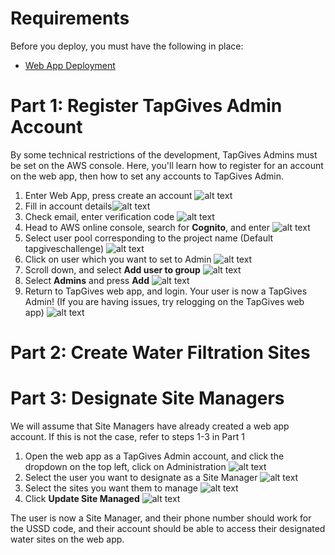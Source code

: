 # Requirements

Before you deploy, you must have the following in place:
*  [Web App Deployment](https://github.com/UBC-CIC/TapGives-Challenge/blob/master/docs/DeploymentGuide.md) 


# Part 1: Register TapGives Admin Account

By some technical restrictions of the development, TapGives Admins must be set on the AWS console.  Here, you'll learn how to register for an account on the web app, then how to set any accounts to TapGives Admin.
1. Enter Web App, press create an account ![alt text](images/webapp0.png)
2. Fill in account details![alt text](images/webapp1.png)
3. Check email, enter verification code ![alt text](images/webapp2.png)
4. Head to AWS online console, search for **Cognito**, and enter ![alt text](images/webapp3.png) 
5. Select user pool corresponding to the project name (Default tapgiveschallenge) ![alt text](images/webapp4.png)
6. Click on user which you want to set to Admin ![alt text](images/webapp5.png)
7. Scroll down, and select **Add user to group** ![alt text](images/webapp6.png)
8. Select **Admins** and press **Add**  ![alt text](images/webapp7.png)
9. Return to TapGives web app, and login.  Your user is now a TapGives Admin!  (If you are having issues, try relogging on the TapGives web app) ![alt text](images/webapp8.png)

# Part 2: Create Water Filtration Sites


# Part 3: Designate Site Managers
We will assume that Site Managers have already created a web app account.  If this is not the case, refer to steps 1-3 in Part 1

1. Open the web app as a TapGives Admin account, and click the dropdown on the top left, click on Administration ![alt text](images/img.png)
2. Select the user you want to designate as a Site Manager ![alt text](images/img_1.png)
3. Select the sites you want them to manage ![alt text](images/img_2.png)
4. Click **Update Site Managed** ![alt text](images/img_3.png)

The user is now a Site Manager, and their phone number should work for the USSD code, and their account should be able to access their designated water sites on the web app.
